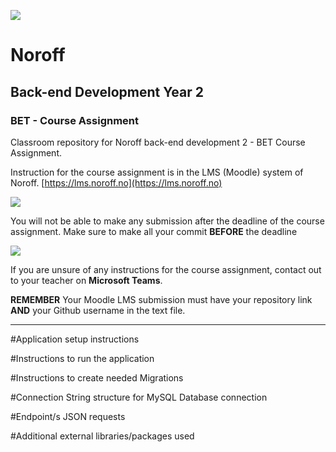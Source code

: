 
![](http://images.restapi.co.za/pvt/Noroff-64.png)
# Noroff
## Back-end Development Year 2
### BET - Course Assignment 

Classroom repository for Noroff back-end development 2 - BET Course Assignment.

Instruction for the course assignment is in the LMS (Moodle) system of Noroff.
[https://lms.noroff.no](https://lms.noroff.no)

![](http://images.restapi.co.za/pvt/important_icon.png)

You will not be able to make any submission after the deadline of the course assignment. Make sure to make all your commit **BEFORE** the deadline

![](http://images.restapi.co.za/pvt/help_small.png)

If you are unsure of any instructions for the course assignment, contact out to your teacher on **Microsoft Teams**.

**REMEMBER** Your Moodle LMS submission must have your repository link **AND** your Github username in the text file.

---

#Application setup instructions

#Instructions to run the application

#Instructions to create needed Migrations

#Connection String structure for MySQL Database connection

#Endpoint/s JSON requests

#Additional external libraries/packages used
